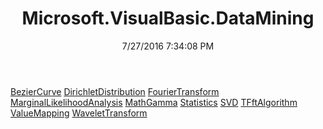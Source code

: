 ﻿---
title: Microsoft.VisualBasic.DataMining
date: 7/27/2016 7:34:08 PM
---

[BezierCurve](T-Microsoft.VisualBasic.DataMining.BezierCurve.html)
[DirichletDistribution](T-Microsoft.VisualBasic.DataMining.DirichletDistribution.html)
[FourierTransform](T-Microsoft.VisualBasic.DataMining.FourierTransform.html)
[MarginalLikelihoodAnalysis](T-Microsoft.VisualBasic.DataMining.MarginalLikelihoodAnalysis.html)
[MathGamma](T-Microsoft.VisualBasic.DataMining.MathGamma.html)
[Statistics](T-Microsoft.VisualBasic.DataMining.Statistics.html)
[SVD](T-Microsoft.VisualBasic.DataMining.SVD.html)
[TFftAlgorithm](T-Microsoft.VisualBasic.DataMining.TFftAlgorithm.html)
[ValueMapping](T-Microsoft.VisualBasic.DataMining.ValueMapping.html)
[WaveletTransform](T-Microsoft.VisualBasic.DataMining.WaveletTransform.html)
